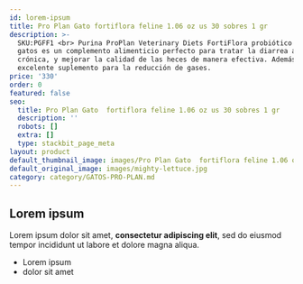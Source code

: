 ```yaml
---
id: lorem-ipsum
title: Pro Plan Gato fortiflora feline 1.06 oz us 30 sobres 1 gr
description: >-
  SKU:PGFF1 <br> Purina ProPlan Veterinary Diets FortiFlora probiótico para
  gatos es un complemento alimenticio perfecto para tratar la diarrea aguda o
  crónica, y mejorar la calidad de las heces de manera efectiva. Además, es un
  excelente suplemento para la reducción de gases.
price: '330'
order: 0
featured: false
seo:
  title: Pro Plan Gato  fortiflora feline 1.06 oz us 30 sobres 1 gr
  description: ''
  robots: []
  extra: []
  type: stackbit_page_meta
layout: product
default_thumbnail_image: images/Pro Plan Gato  fortiflora feline 1.06 oz us 30 sobres 1 gr.jpg
default_original_image: images/mighty-lettuce.jpg
category: category/GATOS-PRO-PLAN.md
---
```

## Lorem ipsum

Lorem ipsum dolor sit amet, **consectetur adipiscing elit**, sed do eiusmod tempor incididunt ut labore et dolore magna aliqua.

- Lorem ipsum
- dolor sit amet